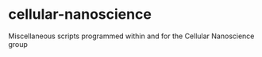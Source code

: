 # cellular-nanoscience
Miscellaneous scripts programmed within and for the Cellular Nanoscience group
